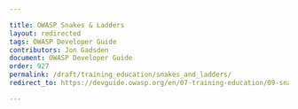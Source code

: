```yaml
---

title: OWASP Snakes & Ladders
layout: redirected
tags: OWASP Developer Guide
contributors: Jon Gadsden
document: OWASP Developer Guide
order: 927
permalink: /draft/training_education/snakes_and_ladders/
redirect_to: https://devguide.owasp.org/en/07-training-education/09-snakes-ladders/

---
```


